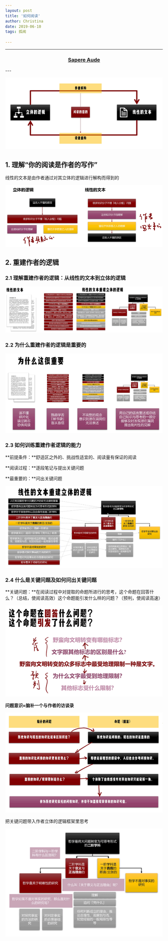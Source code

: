 ```yaml
---
layout: post
title: '如何阅读'
author: Christina
date: 2019-06-10
tags: 孤阅

---
```


---

<h3 style="text-align:center"><a href="http://www.lonelyreader.com/ignis-doctrinae/">Sapere Aude</a></h3>
---

![](/assets/img/howtoread.png)

## 1. 理解“你的阅读是作者的写作”

线性的文本是由作者通过对其立体的逻辑进行解构而得到的

![](/assets/img/disassemble.png)

## 2. 重建作者的逻辑

### 2.1 理解重建作者的逻辑：从线性的文本到立体的逻辑

![](/assets/img/reconstruct.png)

### 2.2 为什么重建作者的逻辑是重要的

![](/assets/img/importance.png)

### 2.3 如何训练重建作者逻辑的能力

**前提条件：**舒适区之外的、挑战性适宜的、阅读量有保证的阅读

**阅读过程：**逐段笔记与提出关键问题

**最重要的：**问出关键问题

![](/assets/img/stereoscopic.png)

### 2.4 什么是关键问题及如何问出关键问题

**关键问题：**在阅读过程中对提取的命题所进行的思考，这个命题在回答什么？（总结，使阅读高效）这个命题能引发什么样的问题？（预判，使阅读高速）

![](/assets/img/questions.png)

**问题意识≈脑补一个与作者的访谈录**

![](/assets/img/process.png)

把关键问题带入作者立体的逻辑框架里思考

![](/assets/img/quiz.png)
